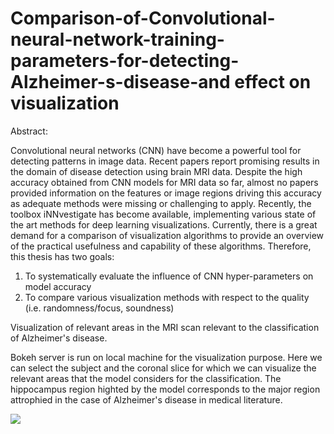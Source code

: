 # Comparison-of-Convolutional-neural-network-training-parameters-for-detecting-Alzheimer-s-disease-and effect on visualization

Abstract:

Convolutional neural networks (CNN) have become a powerful tool for detecting patterns in image data. Recent
papers report promising results in the domain of disease detection using brain MRI data. Despite the high accuracy
obtained from CNN models for MRI data so far, almost no papers provided information on the features
or image regions driving this accuracy as adequate methods were missing or challenging to apply. Recently, the
toolbox iNNvestigate has become available, implementing various state of the art methods for deep learning visualizations.
Currently, there is a great demand for a comparison of visualization algorithms to provide an overview
of the practical usefulness and capability of these algorithms.
Therefore, this thesis has two goals:
1. To systematically evaluate the influence of CNN hyper-parameters on model accuracy
2. To compare various visualization methods with respect to the quality (i.e. randomness/focus, soundness)

Visualization of relevant areas in the MRI scan relevant to the classification of Alzheimer's disease.

Bokeh server is run on local machine for the visualization purpose.
Here we can select the subject and the coronal slice for which we can visualize the relevant areas that the model considers for the classification.
The hippocampus region highted by the model corresponds to the major region attrophied in the case of Alzheimer's disease in medical literature.

![](MRI-relevance-map-visualization-using-Bokeh.gif)

